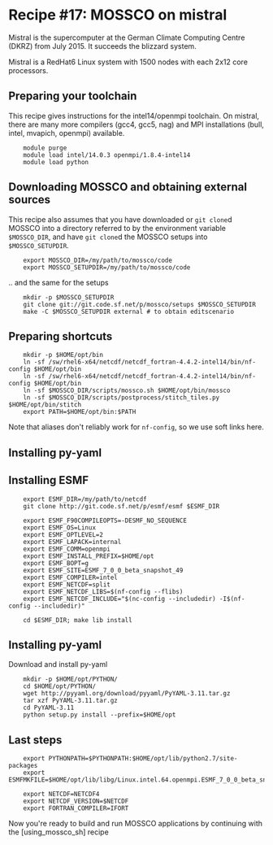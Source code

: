 # Recipe #17: MOSSCO on mistral

Mistral is the supercomputer at the German Climate Computing Centre (DKRZ) from July 2015.  It succeeds the blizzard system.

Mistral is a RedHat6 Linux system with 1500 nodes with each 2x12 core processors.

## Preparing your toolchain

This recipe gives instructions for the intel14/openmpi toolchain.  On mistral, there are many more compilers (gcc4, gcc5, nag) and MPI installations (bull, intel, mvapich, openmpi) available.

        module purge
        module load intel/14.0.3 openmpi/1.8.4-intel14
        module load python

## Downloading MOSSCO and obtaining external sources

This recipe also assumes that you have downloaded or `git clone`d MOSSCO into a directory referred to by the environment variable `$MOSSCO_DIR`, and have `git clone`d the MOSSCO setups into `$MOSSCO_SETUPDIR`.

        export MOSSCO_DIR=/my/path/to/mossco/code
        export MOSSCO_SETUPDIR=/my/path/to/mossco/code

.. and the same for the setups

        mkdir -p $MOSSCO_SETUPDIR
        git clone git://git.code.sf.net/p/mossco/setups $MOSSCO_SETUPDIR
        make -C $MOSSCO_SETUPDIR external # to obtain editscenario

## Preparing shortcuts

        mkdir -p $HOME/opt/bin
        ln -sf /sw/rhel6-x64/netcdf/netcdf_fortran-4.4.2-intel14/bin/nf-config $HOME/opt/bin
        ln -sf /sw/rhel6-x64/netcdf/netcdf_fortran-4.4.2-intel14/bin/nf-config $HOME/opt/bin
        ln -sf $MOSSCO_DIR/scripts/mossco.sh $HOME/opt/bin/mossco
        ln -sf $MOSSCO_DIR/scripts/postprocess/stitch_tiles.py $HOME/opt/bin/stitch
        export PATH=$HOME/opt/bin:$PATH

Note that aliases don't reliably work  for `nf-config`, so we use soft links here.

## Installing py-yaml

## Installing ESMF

        export ESMF_DIR=/my/path/to/netcdf
        git clone http://git.code.sf.net/p/esmf/esmf $ESMF_DIR

        export ESMF_F90COMPILEOPTS=-DESMF_NO_SEQUENCE
        export ESMF_OS=Linux
        export ESMF_OPTLEVEL=2
        export ESMF_LAPACK=internal
        export ESMF_COMM=openmpi
        export ESMF_INSTALL_PREFIX=$HOME/opt
        export ESMF_BOPT=g
        export ESMF_SITE=ESMF_7_0_0_beta_snapshot_49
        export ESMF_COMPILER=intel
        export ESMF_NETCDF=split
        export ESMF_NETCDF_LIBS=$(nf-config --flibs)
        export ESMF_NETCDF_INCLUDE="$(nc-config --includedir) -I$(nf-config --includedir)"

        cd $ESMF_DIR; make lib install

## Installing py-yaml

Download and install py-yaml

        mkdir -p $HOME/opt/PYTHON/
        cd $HOME/opt/PYTHON/
        wget http://pyyaml.org/download/pyyaml/PyYAML-3.11.tar.gz
        tar xzf PyYAML-3.11.tar.gz
        cd PyYAML-3.11
        python setup.py install --prefix=$HOME/opt

## Last steps

        export PYTHONPATH=$PYTHONPATH:$HOME/opt/lib/python2.7/site-packages
        export ESMFMKFILE=$HOME/opt/lib/libg/Linux.intel.64.openmpi.ESMF_7_0_0_beta_snapshot_49/esmf.mk

        export NETCDF=NETCDF4
        export NETCDF_VERSION=$NETCDF
        export FORTRAN_COMPILER=IFORT

Now you're ready to build and run MOSSCO applications by continuing with the [using_mossco_sh] recipe
